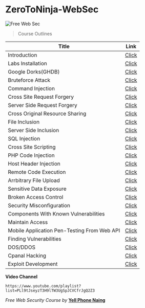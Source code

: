 # ZeroToNinja-WebSec
![Free Web Sec](https://cdn.dribbble.com/users/4599418/screenshots/9521088/ninja_cyber_4x.jpg)


> Course Outlines 

| Title | Link |
|--|--|
| Introduction | [Click]() |
| Labs Installation | [Click]() |
| Google Dorks(GHDB) | [Click]() |
| Bruteforce Attack | [Click]() |
| Command Injection | [Click]() |
| Cross Site Request Forgery | [Click]() |
| Server Side Request Forgery | [Click]() |
| Cross Original Resource Sharing | [Click]() |
| File Inclusion | [Click]() |
| Server Side Inclusion | [Click]() |
| SQL Injection | [Click]() |
| Cross Site Scripting | [Click]() |
| PHP Code Injection | [Click]() |
| Host Header Injection | [Click]() |
| Remote Code Execution | [Click]() |
| Arrbitrary File Upload | [Click]() |
| Sensitive Data Exposure | [Click]() |
| Broken Access Control | [Click]() |
| Security Misconfiguration | [Click]() |
| Components With Known Vulnerabilities | [Click]() |
| Maintain Access | [Click]() |
| Mobile Application Pen-Testing From Web API | [Click]() |
| Finding Vulnerabilities | [Click]() |
| DOS/DDOS | [Click]() |
| Cpanal Hacking | [Click]() |
| Exploit Development | [Click]() |


**Video Channel**
```
https://www.youtube.com/playlist?list=PLl9tJseyzT3H9lTW3UgSpJCVCfrJgQ2Z3
```

*Free Web Security Course by* [**Yell Phone Naing**](https://www.facebook.com/yellphoen.naing/)

